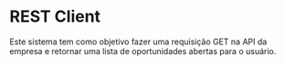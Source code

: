 # REST Client

Este sistema tem como objetivo fazer uma requisição GET na API da empresa e retornar uma lista de oportunidades abertas para o usuário.

